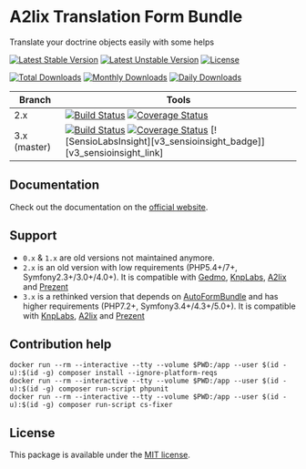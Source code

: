 # A2lix Translation Form Bundle

Translate your doctrine objects easily with some helps

[![Latest Stable Version](https://poser.pugx.org/a2lix/translation-form-bundle/v/stable)](https://packagist.org/packages/a2lix/translation-form-bundle)
[![Latest Unstable Version](https://poser.pugx.org/a2lix/translation-form-bundle/v/unstable)](https://packagist.org/packages/a2lix/translation-form-bundle)
[![License](https://poser.pugx.org/a2lix/translation-form-bundle/license)](https://packagist.org/packages/a2lix/translation-form-bundle)

[![Total Downloads](https://poser.pugx.org/a2lix/translation-form-bundle/downloads)](https://packagist.org/packages/a2lix/translation-form-bundle)
[![Monthly Downloads](https://poser.pugx.org/a2lix/translation-form-bundle/d/monthly)](https://packagist.org/packages/a2lix/translation-form-bundle)
[![Daily Downloads](https://poser.pugx.org/a2lix/translation-form-bundle/d/daily)](https://packagist.org/packages/a2lix/translation-form-bundle)

| Branch | Tools |
| --- | --- |
| 2.x | [![Build Status][v2_ci_badge]][v2_ci_link] [![Coverage Status][v2_coverage_badge]][v2_coverage_link] |
| 3.x (master) | [![Build Status][v3_ci_badge]][v3_ci_link] [![Coverage Status][v3_coverage_badge]][v3_coverage_link] [![SensioLabsInsight][v3_sensioinsight_badge]][v3_sensioinsight_link] |

## Documentation

Check out the documentation on the [official website](http://a2lix.fr/bundles/translation-form).

## Support

* `0.x` & `1.x` are old versions not maintained anymore.
* `2.x` is an old version with low requirements (PHP5.4+/7+, Symfony2.3+/3.0+/4.0+). It is compatible with [Gedmo](https://github.com/Atlantic18/DoctrineExtensions/blob/master/doc/translatable.md), [KnpLabs](https://github.com/KnpLabs/DoctrineBehaviors#translatable), [A2lix](https://github.com/a2lix/I18nDoctrineBundle) and [Prezent](https://github.com/Prezent/doctrine-translatable-bundle)
* `3.x` is a rethinked version that depends on [AutoFormBundle](https://github.com/a2lix/AutoFormBundle) and has higher requirements (PHP7.2+, Symfony3.4+/4.3+/5.0+). It is compatible with [KnpLabs](https://github.com/KnpLabs/DoctrineBehaviors#translatable), [A2lix](https://github.com/a2lix/I18nDoctrineBundle) and [Prezent](https://github.com/Prezent/doctrine-translatable-bundle)

## Contribution help

```
docker run --rm --interactive --tty --volume $PWD:/app --user $(id -u):$(id -g) composer install --ignore-platform-reqs
docker run --rm --interactive --tty --volume $PWD:/app --user $(id -u):$(id -g) composer run-script phpunit
docker run --rm --interactive --tty --volume $PWD:/app --user $(id -u):$(id -g) composer run-script cs-fixer
```

## License

This package is available under the [MIT license](LICENSE).

[v2_ci_badge]: https://github.com/a2lix/TranslationFormBundle/workflows/CI/badge.svg?branch=2.x
[v2_ci_link]: https://github.com/a2lix/TranslationFormBundle/actions?query=workflow%3ACI
[v2_coverage_badge]: https://codecov.io/gh/a2lix/TranslationFormBundle/branch/2.x/graph/badge.svg
[v2_coverage_link]: https://codecov.io/gh/a2lix/TranslationFormBundle/branch/2.x

[v3_ci_badge]: https://github.com/a2lix/TranslationFormBundle/workflows/CI/badge.svg
[v3_ci_link]: https://github.com/a2lix/TranslationFormBundle/actions?query=workflow%3ACI
[v3_coverage_badge]: https://codecov.io/gh/a2lix/TranslationFormBundle/branch/master/graph/badge.svg
[v3_coverage_link]: https://codecov.io/gh/a2lix/TranslationFormBundle/branch/master
